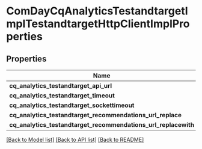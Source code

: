 # ComDayCqAnalyticsTestandtargetImplTestandtargetHttpClientImplProperties

## Properties
Name | Type | Description | Notes
------------ | ------------- | ------------- | -------------
**cq_analytics_testandtarget_api_url** | [**\OpenAPI\Client\Model\ConfigNodePropertyString**](ConfigNodePropertyString.md) |  | [optional] 
**cq_analytics_testandtarget_timeout** | [**\OpenAPI\Client\Model\ConfigNodePropertyInteger**](ConfigNodePropertyInteger.md) |  | [optional] 
**cq_analytics_testandtarget_sockettimeout** | [**\OpenAPI\Client\Model\ConfigNodePropertyInteger**](ConfigNodePropertyInteger.md) |  | [optional] 
**cq_analytics_testandtarget_recommendations_url_replace** | [**\OpenAPI\Client\Model\ConfigNodePropertyString**](ConfigNodePropertyString.md) |  | [optional] 
**cq_analytics_testandtarget_recommendations_url_replacewith** | [**\OpenAPI\Client\Model\ConfigNodePropertyString**](ConfigNodePropertyString.md) |  | [optional] 

[[Back to Model list]](../README.md#documentation-for-models) [[Back to API list]](../README.md#documentation-for-api-endpoints) [[Back to README]](../README.md)


